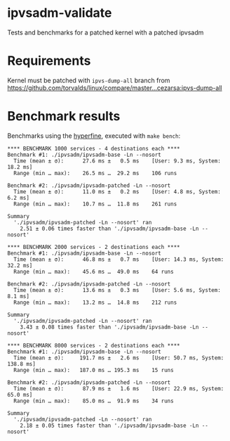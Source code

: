 # ipvsadm-validate

Tests and benchmarks for a patched kernel with a patched ipvsadm

# Requirements

Kernel must be patched with `ipvs-dump-all` branch from https://github.com/torvalds/linux/compare/master...cezarsa:ipvs-dump-all

# Benchmark results

Benchmarks using the [hyperfine](https://github.com/sharkdp/hyperfine),
executed with `make bench`:

```
**** BENCHMARK 1000 services - 4 destinations each ****
Benchmark #1: ./ipvsadm/ipvsadm-base -Ln --nosort
  Time (mean ± σ):      27.6 ms ±   0.5 ms    [User: 9.3 ms, System: 18.2 ms]
  Range (min … max):    26.5 ms …  29.2 ms    106 runs

Benchmark #2: ./ipvsadm/ipvsadm-patched -Ln --nosort
  Time (mean ± σ):      11.0 ms ±   0.2 ms    [User: 4.8 ms, System: 6.2 ms]
  Range (min … max):    10.7 ms …  11.8 ms    261 runs

Summary
  './ipvsadm/ipvsadm-patched -Ln --nosort' ran
    2.51 ± 0.06 times faster than './ipvsadm/ipvsadm-base -Ln --nosort'

**** BENCHMARK 2000 services - 2 destinations each ****
Benchmark #1: ./ipvsadm/ipvsadm-base -Ln --nosort
  Time (mean ± σ):      46.8 ms ±   0.7 ms    [User: 14.3 ms, System: 32.2 ms]
  Range (min … max):    45.6 ms …  49.0 ms    64 runs

Benchmark #2: ./ipvsadm/ipvsadm-patched -Ln --nosort
  Time (mean ± σ):      13.6 ms ±   0.3 ms    [User: 5.6 ms, System: 8.1 ms]
  Range (min … max):    13.2 ms …  14.8 ms    212 runs

Summary
  './ipvsadm/ipvsadm-patched -Ln --nosort' ran
    3.43 ± 0.08 times faster than './ipvsadm/ipvsadm-base -Ln --nosort'

**** BENCHMARK 8000 services - 2 destinations each ****
Benchmark #1: ./ipvsadm/ipvsadm-base -Ln --nosort
  Time (mean ± σ):     191.7 ms ±   2.6 ms    [User: 50.7 ms, System: 138.8 ms]
  Range (min … max):   187.0 ms … 195.3 ms    15 runs

Benchmark #2: ./ipvsadm/ipvsadm-patched -Ln --nosort
  Time (mean ± σ):      87.9 ms ±   1.6 ms    [User: 22.9 ms, System: 65.0 ms]
  Range (min … max):    85.0 ms …  91.9 ms    34 runs

Summary
  './ipvsadm/ipvsadm-patched -Ln --nosort' ran
    2.18 ± 0.05 times faster than './ipvsadm/ipvsadm-base -Ln --nosort'
```